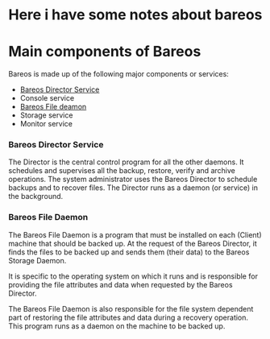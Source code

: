 # Here i have some notes about bareos

# Main components of Bareos
Bareos is made up of the following major components or services: 
- [Bareos Director Service](#Bareos-Director-Service)
- Console service 
- [Bareos File deamon](Bareos-File-Daemon)
- Storage service
- Monitor service


### Bareos Director Service
The Director is the central control program for all the other daemons. It schedules and supervises all the backup, restore, verify and archive operations. The system administrator uses the Bareos Director to schedule backups and to recover files. The Director runs as a daemon (or service) in the background.

### Bareos File Daemon
The Bareos File Daemon is a program that must be installed on each (Client) machine that should be backed up. At the request of the Bareos Director, it finds the files to be backed up and sends them (their data) to the Bareos Storage Daemon.

It is specific to the operating system on which it runs and is responsible for providing the file attributes and data when requested by the Bareos Director.

The Bareos File Daemon is also responsible for the file system dependent part of restoring the file attributes and data during a recovery operation. This program runs as a daemon on the machine to be backed up.
